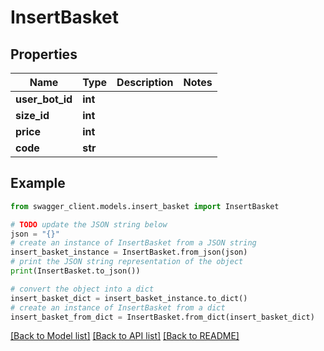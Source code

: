 # InsertBasket


## Properties

Name | Type | Description | Notes
------------ | ------------- | ------------- | -------------
**user_bot_id** | **int** |  | 
**size_id** | **int** |  | 
**price** | **int** |  | 
**code** | **str** |  | 

## Example

```python
from swagger_client.models.insert_basket import InsertBasket

# TODO update the JSON string below
json = "{}"
# create an instance of InsertBasket from a JSON string
insert_basket_instance = InsertBasket.from_json(json)
# print the JSON string representation of the object
print(InsertBasket.to_json())

# convert the object into a dict
insert_basket_dict = insert_basket_instance.to_dict()
# create an instance of InsertBasket from a dict
insert_basket_from_dict = InsertBasket.from_dict(insert_basket_dict)
```
[[Back to Model list]](../README.md#documentation-for-models) [[Back to API list]](../README.md#documentation-for-api-endpoints) [[Back to README]](../README.md)


